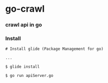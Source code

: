 # go-crawl

### crawl api in go



### Install

```
# Install glide (Package Management for go)

...

$ glide install

$ go run apiServer.go

```
